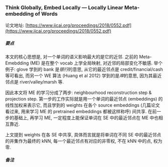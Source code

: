 ### Think Globally, Embed Locally — Locally Linear Meta-embedding of Words

论文地址: [https://www.ijcai.org/proceedings/2018/0552.pdf](https://www.ijcai.org/proceedings/2018/0552.pdf)

##### 要点

本文的核心思想是, 对一个单词的语义影响最大的是它的近邻. 之前的 Meta-Emebdding (ME) 是在整个 vocab 上学全局映射, 对近邻的局部变化不敏感. 举个例子: glove 学到的 bank 是*银行*的意思, 从它的最近邻点是 credit/financial/cash 等可看出, 而另一个 WE 算法 (Huang et al 2012) 学到的是*岸*的意思, 因为其最近邻点是 river/valley/marsh 等.

因此本文将 ME 的学习分成了两步: neighbourhood reconstruction step & projection step. 第一步的工作实际就是用一个单词的最近邻点 (embeddings) 的线性加权来表示它, 而且学到的 weights 在各个 source embeddings (几篇论文看过来, 用来学习 ME 的 pretrained embeddings 都被这样称呼) 间共享. 在前一步的基础上, 再学习 ME, 一定程度上能保证单词在 SE 中的最近邻点在 ME 中也相互靠近.

上文提到 weights 在各 SE 中共享, 具体而言就是将单词在不同 SE 中的最近邻点的并集作为最终的 kNN, 每一个最近邻点有对应的非零权, 不在 kNN 中的点, 权为零.

##### 备注

